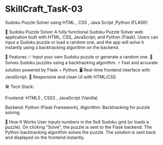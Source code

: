 # SkillCraft_TasK-03
Sudoku Puzzle Solver using HTML , CSS , Java Script ,Python (FLASK)

🧩 Sudoku Puzzle Solver
A fully functional Sudoku Puzzle Solver web application built with HTML, CSS, JavaScript, and Python (Flask). Users can input a Sudoku puzzle or load a random one, and the app will solve it instantly using a backtracking algorithm on the backend.

🎯 Features
✅ Input your own Sudoku puzzle or generate a random one.
🧠 Solves Sudoku puzzles using a backtracking algorithm.
⚡ Fast and accurate solution powered by Flask + Python.
🖥️ Real-time frontend interface with JavaScript.
📱 Responsive and clean UI with HTML/CSS.

🛠️ Tech Stack:

Frontend:
HTML5 ,
CSS3 ,
JavaScript (Vanilla)

Backend:
Python (Flask Framework),
Algorithm: Backtracking for puzzle solving

🚀 How It Works
User inputs numbers in the 9x9 Sudoku grid (or loads a puzzle).
On clicking "Solve", the puzzle is sent to the Flask backend.
The Python backtracking algorithm solves the puzzle.
The solution is sent back and displayed on the frontend instantly.
